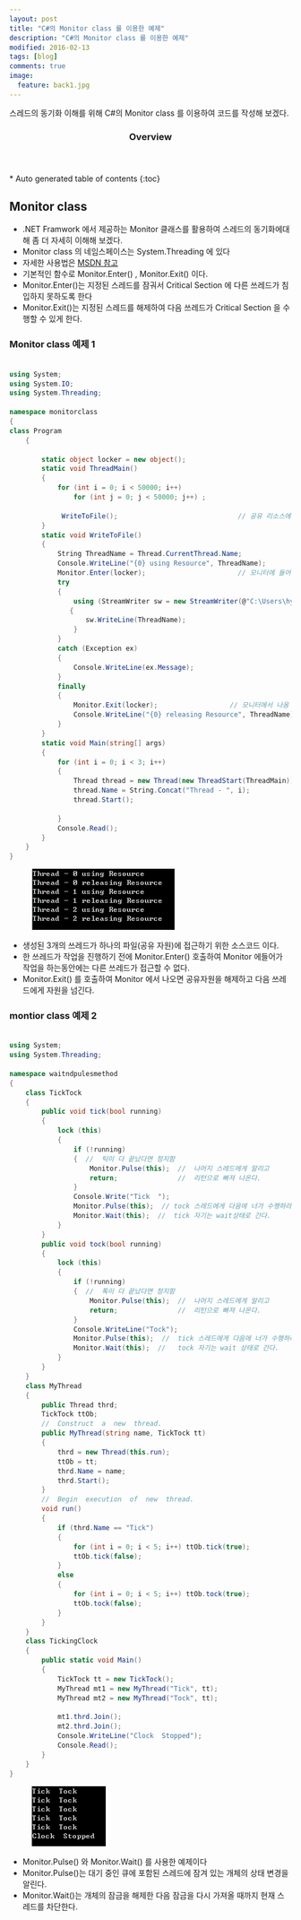 ```yaml
---
layout: post
title: "C#의 Monitor class 를 이용한 예제"
description: "C#의 Monitor class 를 이용한 예제" 
modified: 2016-02-13
tags: [blog]
comments: true
image:
  feature: back1.jpg
---
```

스레드의 동기화 이해를 위해 C#의 Monitor class 를 이용하여 코드를 작성해 보겠다.

<section id="table-of-contents" class="toc">
  <header>
    <h3>Overview</h3>
  </header>
<div id="drawer" markdown="1">
*  Auto generated table of contents
{:toc}
</div>
</section><!-- /#table-of-contents -->


## Monitor class

- .NET Framwork 에서 제공하는 Monitor 클래스를 활용하여 스레드의 동기화에대해 좀 더 자세히 이해해 보겠다.
- Monitor class 의 네임스페이스는 System.Threading 에 있다
- 자세한 사용법은 [MSDN 참고](https://technet.microsoft.com/ko-kr/library/system.threading.monitor(v=vs.110))
- 기본적인 함수로 Monitor.Enter() , Monitor.Exit() 이다.
- Monitor.Enter()는 지정된 스레드를 잠궈서 Critical Section 에 다른 쓰레드가 침입하지 못하도록 한다 
- Monitor.Exit()는 지정된 스레드를 해제하여 다음 쓰레드가 Critical Section 을 수행할 수 있게 한다.

### Monitor class 예제  1

```cs

using System;
using System.IO;
using System.Threading;

namespace monitorclass
{
class Program
    {

        static object locker = new object();
        static void ThreadMain()
        {
            for (int i = 0; i < 50000; i++)
                for (int j = 0; j < 50000; j++) ;        

             WriteToFile();                              // 공유 리소스에 접근 - critical section
        }
        static void WriteToFile()
        {
            String ThreadName = Thread.CurrentThread.Name;
            Console.WriteLine("{0} using Resource", ThreadName);
            Monitor.Enter(locker);                       // 모니터에 들어감
            try
            {
                using (StreamWriter sw = new StreamWriter(@"C:\Users\hyokyun\Documents/hoho.txt", true))
               {   
                   sw.WriteLine(ThreadName);
                }
            }
            catch (Exception ex)
            {
                Console.WriteLine(ex.Message);
            }
            finally
            {
                Monitor.Exit(locker);                  // 모니터에서 나옴
                Console.WriteLine("{0} releasing Resource", ThreadName);
            }
        }
        static void Main(string[] args)
        {
            for (int i = 0; i < 3; i++)
            {
                Thread thread = new Thread(new ThreadStart(ThreadMain));
                thread.Name = String.Concat("Thread - ", i);
                thread.Start();
                
            }
            Console.Read();
        }
    }
}
```

<figure>
	<img src="/images/post7-2.PNG" alt="">
</figure>

- 생성된 3개의 쓰레드가 하나의 파일(공유 자원)에 접근하기 위한 소스코드 이다.
- 한 쓰레드가 작업을 진행하기 전에 Monitor.Enter() 호출하여 Monitor 에들어가 작업을 하는동안에는 다른 쓰레드가 접근할 수 없다.
- Monitor.Exit() 를 호출하여 Monitor 에서 나오면 공유자원을 해제하고 다음 쓰레드에게 자원을 넘긴다.
 

### montior class 예제 2


```cs

using System;
using System.Threading;

namespace waitndpulesmethod
{
    class TickTock
    {
        public void tick(bool running)
        {
            lock (this)
            {
                if (!running)
                {  //  틱이 다 끝났다면 정지함    
                    Monitor.Pulse(this);  //  나머지 스레드에게 알리고   
                    return;               //  리턴으로 빠져 나온다.
                }
                Console.Write("Tick  ");
                Monitor.Pulse(this);  // tock 스레드에게 다음에 너가 수행하라고 알린다.  
                Monitor.Wait(this);  //  tick 자기는 wait상태로 간다.
            }
        }
        public void tock(bool running)
        {
            lock (this)
            {
                if (!running)
                {  //  톡이 다 끝났다면 정지함    
                    Monitor.Pulse(this);  //  나머지 스레드에게 알리고
                    return;               //  리턴으로 빠져 나온다.
                }
                Console.WriteLine("Tock");
                Monitor.Pulse(this);  //  tick 스레드에게 다음에 너가 수행하라고 알린다.    
                Monitor.Wait(this);  //   tock 자기는 wait 상태로 간다.
            }
        }
    }
    class MyThread
    {
        public Thread thrd;
        TickTock ttOb;
        //  Construct  a  new  thread.    
        public MyThread(string name, TickTock tt)
        {
            thrd = new Thread(this.run);
            ttOb = tt;
            thrd.Name = name;
            thrd.Start();
        }
        //  Begin  execution  of  new  thread.    
        void run()
        {
            if (thrd.Name == "Tick")
            {
                for (int i = 0; i < 5; i++) ttOb.tick(true);
                ttOb.tick(false);
            }
            else
            {
                for (int i = 0; i < 5; i++) ttOb.tock(true);
                ttOb.tock(false);
            }
        }
    }
    class TickingClock
    {
        public static void Main()
        {
            TickTock tt = new TickTock();
            MyThread mt1 = new MyThread("Tick", tt);
            MyThread mt2 = new MyThread("Tock", tt);

            mt1.thrd.Join();
            mt2.thrd.Join();
            Console.WriteLine("Clock  Stopped");
            Console.Read();
        }
    }
}
```

<figure>
	<img src="/images/post7-1.PNG" alt="">
</figure>

- Monitor.Pulse() 와 Monitor.Wait() 를 사용한 예제이다
- Monitor.Pulse()는 대기 중인 큐에 포함된 스레드에 잠겨 있는 개체의 상태 변경을 알린다.
- Monitor.Wait()는 개체의 잠금을 해제한 다음 잠금을 다시 가져올 때까지 현재 스레드를 차단한다.
